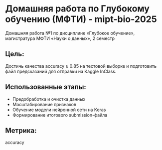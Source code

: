 # Домашняя работа по Глубокому обучению (МФТИ) - mipt-bio-2025
Домашняя работа №1 по дисциплине «Глубокое обучение», магистратура МФТИ «Науки о данных», 2 семестр

## Цель:
Достичь качества accuracy ≥ 0.85 на тестовой выборке и подготовить файл предсказаний для отправки на Kaggle InClass.

## Использованные этапы:
- Предобработка и очистка данных
- Масштабирование признаков
- Обучение модели нейронной сети на Keras
- Формирование итогового submission-файла

## Метрика:
accuracy


